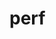 perf
====


<div id="normal"></div>

<script>
var messageCount = -1,
    normalElement = document.getElementById('normal'),
    intervalId;

function simulateMessage() {  
  messageCount++;
  
  if(messageCount < 500) {
    var messageReceived = performance.now();
    requestAnimationFrame((function () {
      
      return function() {       
        updateDom(messageCount, messageReceived);
      };
    }()));
    return;
  } 

  clearInterval(intervalId);
  console.log('completed: ', performance.now());
}

intervalId = setInterval(simulateMessage, 16);

function updateDom(messageId, messageReceived) {
  getPrimes(5000000 * Math.random());
  var now = performance.now();
  normalElement.innerHTML = now;
  console.log('Message ', messageId, ' Time to render (ms): ', (now-messageReceived));
}

var streamCallbacks, 
				streamConfiguration, 
				stream;

			streamCallbacks = {
				filledCb: this._onFilled.bind(this),
				rejectedCb: this._onRejected.bind(this),
				streamErrorCb: this._onStreamError.bind(this)
			};

			streamConfiguration = this._priceStreamConfigurationFactory.create(model, streamCallbacks);

			this._priceStream = this._priceStreamFactory.create(streamConfiguration);
			
			this._priceStream.start()
				  .then(_onPriceStreamStart, _onPriceStreamStartFailed);

			this._priceStream.destroy();

function getPrimes(max) {
    var sieve = [], i, j, primes = [];
    for (i = 2; i <= max; ++i) {
        if (!sieve[i]) {
            // i has not been marked -- it is prime
            primes.push(i);
            for (j = i << 1; j <= max; j += i) {
                sieve[j] = true;
            }
        }
    }
    return primes;
}
</script>
